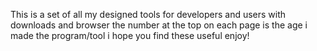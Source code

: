 This is a set of all my designed tools for developers and users with downloads and browser the number at the top on each page is the age i made the program/tool i hope you find these useful enjoy!